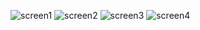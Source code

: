 ![screen1](https://cloud.githubusercontent.com/assets/15310535/24296649/0136cb2a-10b1-11e7-9b67-315dcd2b08b9.png)
![screen2](https://cloud.githubusercontent.com/assets/15310535/24296650/0163ab7c-10b1-11e7-96f3-b907b567d3b6.png)
![screen3](https://cloud.githubusercontent.com/assets/15310535/24296652/01681568-10b1-11e7-9c67-40fdd8b91bfa.png)
![screen4](https://cloud.githubusercontent.com/assets/15310535/24296651/0167d71a-10b1-11e7-8186-defb961ac389.png)

